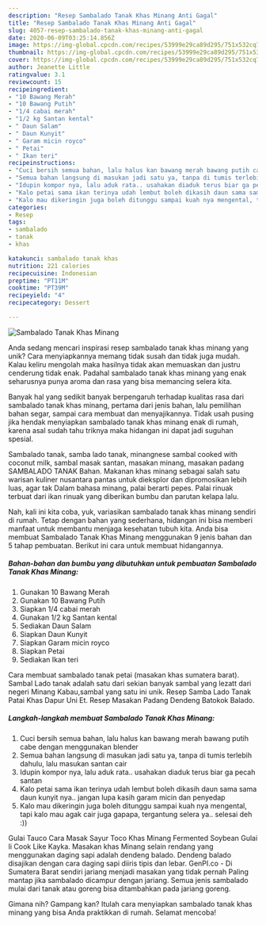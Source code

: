 ```yaml
---
description: "Resep Sambalado Tanak Khas Minang Anti Gagal"
title: "Resep Sambalado Tanak Khas Minang Anti Gagal"
slug: 4057-resep-sambalado-tanak-khas-minang-anti-gagal
date: 2020-06-09T03:25:14.856Z
image: https://img-global.cpcdn.com/recipes/53999e29ca89d295/751x532cq70/sambalado-tanak-khas-minang-foto-resep-utama.jpg
thumbnail: https://img-global.cpcdn.com/recipes/53999e29ca89d295/751x532cq70/sambalado-tanak-khas-minang-foto-resep-utama.jpg
cover: https://img-global.cpcdn.com/recipes/53999e29ca89d295/751x532cq70/sambalado-tanak-khas-minang-foto-resep-utama.jpg
author: Jeanette Little
ratingvalue: 3.1
reviewcount: 15
recipeingredient:
- "10 Bawang Merah"
- "10 Bawang Putih"
- "1/4 cabai merah"
- "1/2 kg Santan kental"
- " Daun Salam"
- " Daun Kunyit"
- " Garam micin royco"
- " Petai"
- " Ikan teri"
recipeinstructions:
- "Cuci bersih semua bahan, lalu halus kan bawang merah bawang putih cabe dengan menggunakan blender"
- "Semua bahan langsung di masukan jadi satu ya, tanpa di tumis terlebih dahulu, lalu masukan santan cair"
- "Idupin kompor nya, lalu aduk rata.. usahakan diaduk terus biar ga pecah santan"
- "Kalo petai sama ikan terinya udah lembut boleh dikasih daun sama sama daun kunyit nya.. jangan lupa kasih garam micin dan penyedap"
- "Kalo mau dikeringin juga boleh ditunggu sampai kuah nya mengental, tapi kalo mau agak cair juga gapapa, tergantung selera ya.. selesai deh :))"
categories:
- Resep
tags:
- sambalado
- tanak
- khas

katakunci: sambalado tanak khas 
nutrition: 221 calories
recipecuisine: Indonesian
preptime: "PT11M"
cooktime: "PT39M"
recipeyield: "4"
recipecategory: Dessert

---
```



![Sambalado Tanak Khas Minang](https://img-global.cpcdn.com/recipes/53999e29ca89d295/751x532cq70/sambalado-tanak-khas-minang-foto-resep-utama.jpg)

Anda sedang mencari inspirasi resep sambalado tanak khas minang yang unik? Cara menyiapkannya memang tidak susah dan tidak juga mudah. Kalau keliru mengolah maka hasilnya tidak akan memuaskan dan justru cenderung tidak enak. Padahal sambalado tanak khas minang yang enak seharusnya punya aroma dan rasa yang bisa memancing selera kita.

Banyak hal yang sedikit banyak berpengaruh terhadap kualitas rasa dari sambalado tanak khas minang, pertama dari jenis bahan, lalu pemilihan bahan segar, sampai cara membuat dan menyajikannya. Tidak usah pusing jika hendak menyiapkan sambalado tanak khas minang enak di rumah, karena asal sudah tahu triknya maka hidangan ini dapat jadi suguhan spesial.

Sambalado tanak, samba lado tanak, minangnese sambal cooked with coconut milk, sambal masak santan, masakan minang, masakan padang SAMBALADO TANAK Bahan. Makanan khas minang sebagai salah satu warisan kuliner nusantara pantas untuk dieksplor dan dipromosikan lebih luas, agar tak Dalam bahasa minang, palai berarti pepes. Palai rinuak terbuat dari ikan rinuak yang diberikan bumbu dan parutan kelapa lalu.


Nah, kali ini kita coba, yuk, variasikan sambalado tanak khas minang sendiri di rumah. Tetap dengan bahan yang sederhana, hidangan ini bisa memberi manfaat untuk membantu menjaga kesehatan tubuh kita. Anda bisa membuat Sambalado Tanak Khas Minang menggunakan 9 jenis bahan dan 5 tahap pembuatan. Berikut ini cara untuk membuat hidangannya.

<!--inarticleads1-->

##### Bahan-bahan dan bumbu yang dibutuhkan untuk pembuatan Sambalado Tanak Khas Minang:

1. Gunakan 10 Bawang Merah
1. Gunakan 10 Bawang Putih
1. Siapkan 1/4 cabai merah
1. Gunakan 1/2 kg Santan kental
1. Sediakan  Daun Salam
1. Siapkan  Daun Kunyit
1. Siapkan  Garam micin royco
1. Siapkan  Petai
1. Sediakan  Ikan teri


Cara membuat sambalado tanak petai (masakan khas sumatera barat). Sambal Lado tanak adalah satu dari sekian banyak sambal yang lezatt dari negeri Minang Kabau,sambal yang satu ini unik. Resep Samba Lado Tanak Patai Khas Dapur Uni Et. Resep Masakan Padang Dendeng Batokok Balado. 

<!--inarticleads2-->

##### Langkah-langkah membuat Sambalado Tanak Khas Minang:

1. Cuci bersih semua bahan, lalu halus kan bawang merah bawang putih cabe dengan menggunakan blender
1. Semua bahan langsung di masukan jadi satu ya, tanpa di tumis terlebih dahulu, lalu masukan santan cair
1. Idupin kompor nya, lalu aduk rata.. usahakan diaduk terus biar ga pecah santan
1. Kalo petai sama ikan terinya udah lembut boleh dikasih daun sama sama daun kunyit nya.. jangan lupa kasih garam micin dan penyedap
1. Kalo mau dikeringin juga boleh ditunggu sampai kuah nya mengental, tapi kalo mau agak cair juga gapapa, tergantung selera ya.. selesai deh :))


Gulai Tauco Cara Masak Sayur Toco Khas Minang Fermented Soybean Gulai Ii Cook Like Kayka. Masakan khas Minang selain rendang yang menggunakan daging sapi adalah dendeng balado. Dendeng balado disajikan dengan cara daging sapi diiris tipis dan lebar. GenPI.co - Di Sumatera Barat sendiri jariang menjadi masakan yang tidak pernah Paling mantap jika sambalado dicampur dengan jariang. Semua jenis sambalado mulai dari tanak atau goreng bisa ditambahkan pada jariang goreng. 

Gimana nih? Gampang kan? Itulah cara menyiapkan sambalado tanak khas minang yang bisa Anda praktikkan di rumah. Selamat mencoba!
